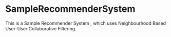 # SampleRecommenderSystem
This is a Sample Recommender System , which uses Neighbourhood Based User-User Collaborative Filtering.
